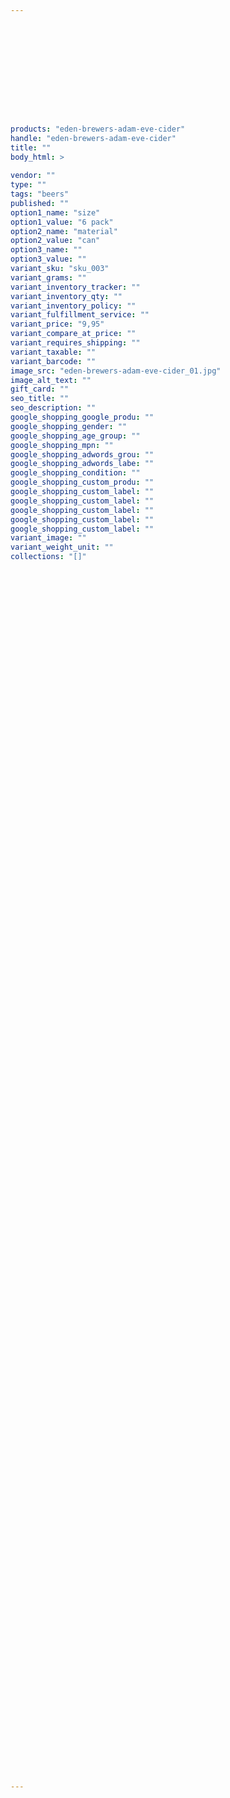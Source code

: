 ```yaml
---
 
 

 
 

 
 

 
 

products: "eden-brewers-adam-eve-cider"
handle: "eden-brewers-adam-eve-cider"
title: ""
body_html: >
    
vendor: ""
type: ""
tags: "beers"
published: ""
option1_name: "size"
option1_value: "6 pack"
option2_name: "material"
option2_value: "can"
option3_name: ""
option3_value: ""
variant_sku: "sku_003"
variant_grams: ""
variant_inventory_tracker: ""
variant_inventory_qty: ""
variant_inventory_policy: ""
variant_fulfillment_service: ""
variant_price: "9,95"
variant_compare_at_price: ""
variant_requires_shipping: ""
variant_taxable: ""
variant_barcode: ""
image_src: "eden-brewers-adam-eve-cider_01.jpg"
image_alt_text: ""
gift_card: ""
seo_title: ""
seo_description: ""
google_shopping_google_produ: ""
google_shopping_gender: ""
google_shopping_age_group: ""
google_shopping_mpn: ""
google_shopping_adwords_grou: ""
google_shopping_adwords_labe: ""
google_shopping_condition: ""
google_shopping_custom_produ: ""
google_shopping_custom_label: ""
google_shopping_custom_label: ""
google_shopping_custom_label: ""
google_shopping_custom_label: ""
google_shopping_custom_label: ""
variant_image: ""
variant_weight_unit: ""
collections: "[]"

 
 

 
 

 
 

 
 

 
 

 
 

 
 

 
 

 
 

 
 

 
 

 
 

 
 

 
 

 
 

 
 

 
 

 
 

 
 

 
 

 
 

 
 

 
 

 
 

 
 

 
 

 
 

 
 

 
 

 
 

 
 

 
 

 
 

 
 

 
 

 
 

 
 

 
 

 
 

 
 

 
 

 
 

 
 

 
 


---
```

